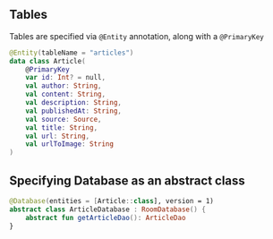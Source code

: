 

## Tables

Tables are specified via `@Entity` annotation, along with a `@PrimaryKey`

```kt
@Entity(tableName = "articles")
data class Article(
    @PrimaryKey
    var id: Int? = null,
    val author: String,
    val content: String,
    val description: String,
    val publishedAt: String,
    val source: Source,
    val title: String,
    val url: String,
    val urlToImage: String
)
```

## Specifying Database as an abstract class

```kotlin
@Database(entities = [Article::class], version = 1)
abstract class ArticleDatabase : RoomDatabase() {
    abstract fun getArticleDao(): ArticleDao
}
```